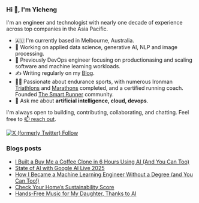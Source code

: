 ### Hi 👋, I'm Yicheng

I'm an engineer and technologist with nearly one decade of experience across top companies in the Asia Pacific.

- 🇦🇺 I'm currently based in Melbourne, Australia.
- 🧠 Working on applied data science, generative AI, NLP and image processing.
- 🌱 Previously DevOps engineer focusing on productionasing and scaling software and machine learning workloads.
- ✍️ Writing regularly on my [Blog](https://guoest.github.io/).
- 🏃‍♂️ Passionate about endurance sports, with numerous Ironman [Triathlons](https://www.multisportaustralia.com.au/races/ironman-703-western-sydney-2022/events/1/results/individuals/892) and [Marathons](https://my1.raceresult.com/225892/certificate/157/Certificates) completed, and a certified running coach. Founded [The Smart Runner](https://thesmartrunner.co/) community.
- 💬 Ask me about **artificial intelligence, cloud, devops**.

I'm always open to building, contributing, collaborating, and chatting. Feel free to [📫 reach out](https://www.linkedin.com/in/yichengguo/).

[![X (formerly Twitter) Follow](https://img.shields.io/twitter/follow/YichengGuo4938) ](https://twitter.com/YichengGuo4938/)

### Blogs posts
<!-- BLOG-POST-LIST:START -->
- [I Built a Buy Me a Coffee Clone in 6 Hours Using AI &lpar;And You Can Too&rpar;](http://blog.beyondintelligence.dev/tech/2025/07/17/coffee-blog-post.html)
- [State of AI with Google AI Live 2025](http://blog.beyondintelligence.dev/tech/2025/05/27/google.html)
- [How I Became a Machine Learning Engineer Without a Degree &lpar;and You Can Too!&rpar;](http://blog.beyondintelligence.dev/tech/2025/04/06/ml-journey.html)
- [Check Your Home’s Sustainability Score](http://blog.beyondintelligence.dev/tech/2024/10/10/sustainability.html)
- [Hands-Free Music for My Daughter, Thanks to AI](http://blog.beyondintelligence.dev/life/tech/2024/09/08/sing-story.html)
<!-- BLOG-POST-LIST:END -->
